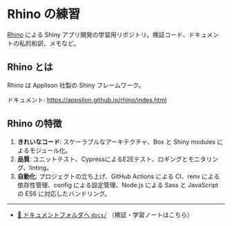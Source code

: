 # Rhino の練習

[Rhino](https://appsilon.github.io/rhino/index.html) による Shiny アプリ開発の学習用リポジトリ。検証コード、ドキュメントの私的和訳、メモなど。

## Rhino とは

Rhino は Applison 社製の Shiny フレームワーク。

ドキュメント: <https://appsilon.github.io/rhino/index.html>

## Rhino の特徴

1. **きれいなコード**: スケーラブルなアーキテクチャ、Box と Shiny modules によるモジュール化。
2. **品質**: ユニットテスト、CypressによるE2Eテスト、ロギングとモニタリング、linting。
3. **自動化**: プロジェクトの立ち上げ、GitHub Actions による CI、renv による依存性管理、config による設定管理、Node.js による Sass と JavaScript の ES6 に対応したバンドリング。

---

- [📗 ドキュメントフォルダへ `docs/`](./docs/) （検証・学習ノートはこちら）
